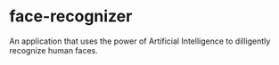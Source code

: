 # face-recognizer
An application that uses the power of Artificial Intelligence to dilligently recognize human faces.
